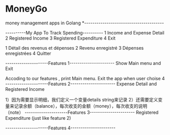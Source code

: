 # MoneyGo
money management apps in Golang
*---------------------------------------

----------My App To Track Spending----------
1 Income and Expense Detail
2 Registered Income
3 Registered Expenditure
4 Exit

1 Détail des revenus et dépenses
2 Revenu enregistré
3 Dépenses enregistrées
4 Quitter

---------------------Features 1----------------------
Show Main menu and Exit

Accoding to our features , print Main menu. Exit the app when user choise 4
---------------------Features 2----------------------
Expense Detail and Registered Income

1）因为需要显示明细，我们定义一个变量details string来记录
2）还需要定义变量来记录余额（balance），每次收支的金额（money），每次收支的说明（note）
---------------------Features 3----------------------
Registered Expenditure (just like feature 2)

---------------------Features 4----------------------

